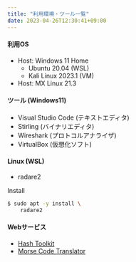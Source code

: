 ```yaml
---
title: "利用環境・ツール一覧"
date: 2023-04-26T12:30:41+09:00
---
```


#### 利用OS
- Host: Windows 11 Home
  - Ubuntu 20.04 (WSL)
  - Kali Linux 2023.1 (VM)
- Host: MX Linux 21.3

#### ツール (Windows11)
- Visual Studio Code (テキストエディタ)
- Stirling (バイナリエディタ)
- Wireshark (プロトコルアナライザ)
- VirtualBox (仮想化ソフト)

#### Linux (WSL)

- radare2

Install
```bash
$ sudo apt -y install \
    radare2
```

#### Webサービス
- [Hash Toolkit](https://hashtoolkit.com)
- [Morse Code Translator](https://morsedecoder.com)
